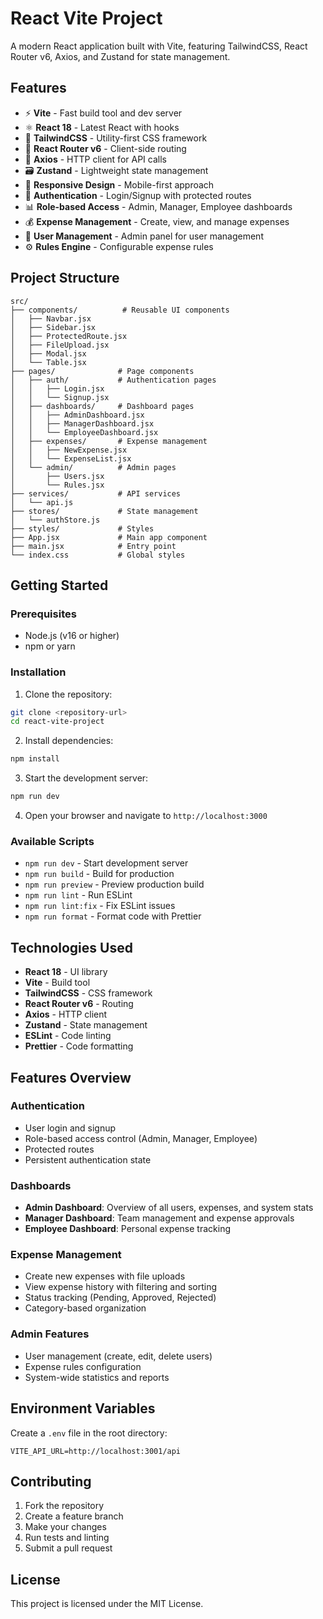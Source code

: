 # React Vite Project

A modern React application built with Vite, featuring TailwindCSS, React Router v6, Axios, and Zustand for state management.

## Features

- ⚡ **Vite** - Fast build tool and dev server
- ⚛️ **React 18** - Latest React with hooks
- 🎨 **TailwindCSS** - Utility-first CSS framework
- 🧭 **React Router v6** - Client-side routing
- 📡 **Axios** - HTTP client for API calls
- 🗃️ **Zustand** - Lightweight state management
- 📱 **Responsive Design** - Mobile-first approach
- 🔐 **Authentication** - Login/Signup with protected routes
- 📊 **Role-based Access** - Admin, Manager, Employee dashboards
- 💰 **Expense Management** - Create, view, and manage expenses
- 👥 **User Management** - Admin panel for user management
- ⚙️ **Rules Engine** - Configurable expense rules

## Project Structure

```
src/
├── components/          # Reusable UI components
│   ├── Navbar.jsx
│   ├── Sidebar.jsx
│   ├── ProtectedRoute.jsx
│   ├── FileUpload.jsx
│   ├── Modal.jsx
│   └── Table.jsx
├── pages/              # Page components
│   ├── auth/           # Authentication pages
│   │   ├── Login.jsx
│   │   └── Signup.jsx
│   ├── dashboards/     # Dashboard pages
│   │   ├── AdminDashboard.jsx
│   │   ├── ManagerDashboard.jsx
│   │   └── EmployeeDashboard.jsx
│   ├── expenses/       # Expense management
│   │   ├── NewExpense.jsx
│   │   └── ExpenseList.jsx
│   └── admin/          # Admin pages
│       ├── Users.jsx
│       └── Rules.jsx
├── services/           # API services
│   └── api.js
├── stores/             # State management
│   └── authStore.js
├── styles/             # Styles
├── App.jsx             # Main app component
├── main.jsx            # Entry point
└── index.css           # Global styles
```

## Getting Started

### Prerequisites

- Node.js (v16 or higher)
- npm or yarn

### Installation

1. Clone the repository:
```bash
git clone <repository-url>
cd react-vite-project
```

2. Install dependencies:
```bash
npm install
```

3. Start the development server:
```bash
npm run dev
```

4. Open your browser and navigate to `http://localhost:3000`

### Available Scripts

- `npm run dev` - Start development server
- `npm run build` - Build for production
- `npm run preview` - Preview production build
- `npm run lint` - Run ESLint
- `npm run lint:fix` - Fix ESLint issues
- `npm run format` - Format code with Prettier

## Technologies Used

- **React 18** - UI library
- **Vite** - Build tool
- **TailwindCSS** - CSS framework
- **React Router v6** - Routing
- **Axios** - HTTP client
- **Zustand** - State management
- **ESLint** - Code linting
- **Prettier** - Code formatting

## Features Overview

### Authentication
- User login and signup
- Role-based access control (Admin, Manager, Employee)
- Protected routes
- Persistent authentication state

### Dashboards
- **Admin Dashboard**: Overview of all users, expenses, and system stats
- **Manager Dashboard**: Team management and expense approvals
- **Employee Dashboard**: Personal expense tracking

### Expense Management
- Create new expenses with file uploads
- View expense history with filtering and sorting
- Status tracking (Pending, Approved, Rejected)
- Category-based organization

### Admin Features
- User management (create, edit, delete users)
- Expense rules configuration
- System-wide statistics and reports

## Environment Variables

Create a `.env` file in the root directory:

```env
VITE_API_URL=http://localhost:3001/api
```

## Contributing

1. Fork the repository
2. Create a feature branch
3. Make your changes
4. Run tests and linting
5. Submit a pull request

## License

This project is licensed under the MIT License.
